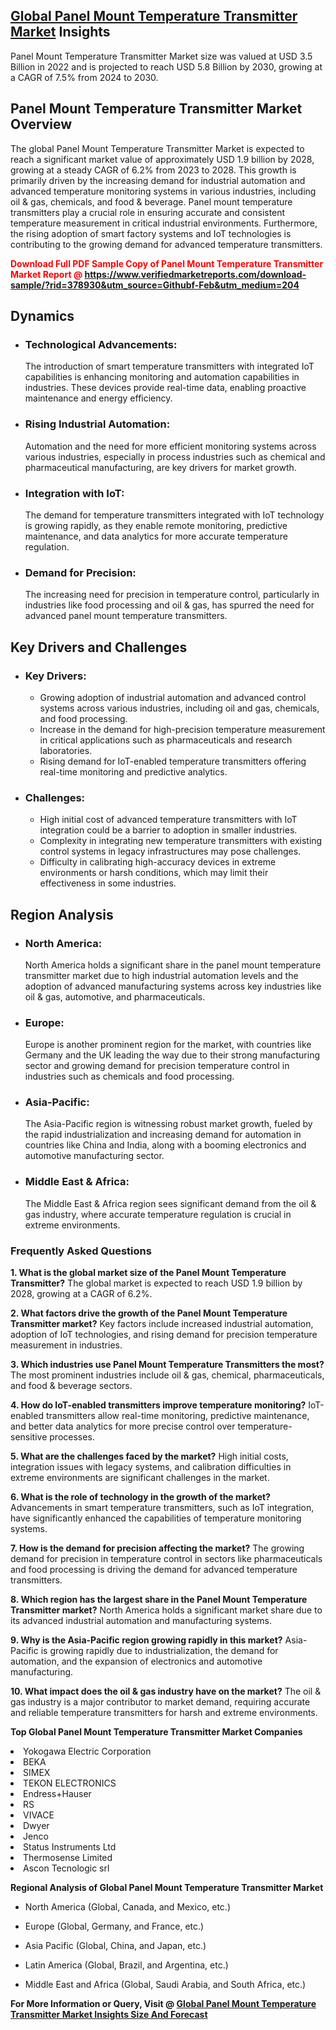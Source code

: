 <h2><a href="https://www.verifiedmarketreports.com/download-sample/?rid=378930&amp;utm_source=Githubf&amp;utm_medium=204" target="_blank">Global Panel Mount Temperature Transmitter Market</a> Insights</h2><p>Panel Mount Temperature Transmitter Market size was valued at USD 3.5 Billion in 2022 and is projected to reach USD 5.8 Billion by 2030, growing at a CAGR of 7.5% from 2024 to 2030.</p><p> <h2>Panel Mount Temperature Transmitter Market Overview</h2> <p>The global Panel Mount Temperature Transmitter Market is expected to reach a significant market value of approximately USD 1.9 billion by 2028, growing at a steady CAGR of 6.2% from 2023 to 2028. This growth is primarily driven by the increasing demand for industrial automation and advanced temperature monitoring systems in various industries, including oil & gas, chemicals, and food & beverage. Panel mount temperature transmitters play a crucial role in ensuring accurate and consistent temperature measurement in critical industrial environments. Furthermore, the rising adoption of smart factory systems and IoT technologies is contributing to the growing demand for advanced temperature transmitters.</p> <p><strong><p><span class=""><span style="color: #ff0000;"><strong>Download Full PDF Sample Copy of Panel Mount Temperature Transmitter Market Report</strong> @ </span><a href="https://www.verifiedmarketreports.com/download-sample/?rid=378930&amp;utm_source=Githubf-Feb&amp;utm_medium=204" target="_blank">https://www.verifiedmarketreports.com/download-sample/?rid=378930&amp;utm_source=Githubf-Feb&amp;utm_medium=204</a></span></p></strong></p> <h2>Dynamics</h2> <ul> <li><h3>Technological Advancements:</h3> The introduction of smart temperature transmitters with integrated IoT capabilities is enhancing monitoring and automation capabilities in industries. These devices provide real-time data, enabling proactive maintenance and energy efficiency.</li> <li><h3>Rising Industrial Automation:</h3> Automation and the need for more efficient monitoring systems across various industries, especially in process industries such as chemical and pharmaceutical manufacturing, are key drivers for market growth.</li> <li><h3>Integration with IoT:</h3> The demand for temperature transmitters integrated with IoT technology is growing rapidly, as they enable remote monitoring, predictive maintenance, and data analytics for more accurate temperature regulation.</li> <li><h3>Demand for Precision:</h3> The increasing need for precision in temperature control, particularly in industries like food processing and oil & gas, has spurred the need for advanced panel mount temperature transmitters.</li> </ul> <h2>Key Drivers and Challenges</h2> <ul> <li><h3>Key Drivers:</h3> <ul> <li>Growing adoption of industrial automation and advanced control systems across various industries, including oil and gas, chemicals, and food processing.</li> <li>Increase in the demand for high-precision temperature measurement in critical applications such as pharmaceuticals and research laboratories.</li> <li>Rising demand for IoT-enabled temperature transmitters offering real-time monitoring and predictive analytics.</li> </ul> </li> <li><h3>Challenges:</h3> <ul> <li>High initial cost of advanced temperature transmitters with IoT integration could be a barrier to adoption in smaller industries.</li> <li>Complexity in integrating new temperature transmitters with existing control systems in legacy infrastructures may pose challenges.</li> <li>Difficulty in calibrating high-accuracy devices in extreme environments or harsh conditions, which may limit their effectiveness in some industries.</li> </ul> </li> </ul> <h2>Region Analysis</h2> <ul> <li><h3>North America:</h3> North America holds a significant share in the panel mount temperature transmitter market due to high industrial automation levels and the adoption of advanced manufacturing systems across key industries like oil & gas, automotive, and pharmaceuticals.</li> <li><h3>Europe:</h3> Europe is another prominent region for the market, with countries like Germany and the UK leading the way due to their strong manufacturing sector and growing demand for precision temperature control in industries such as chemicals and food processing.</li> <li><h3>Asia-Pacific:</h3> The Asia-Pacific region is witnessing robust market growth, fueled by the rapid industrialization and increasing demand for automation in countries like China and India, along with a booming electronics and automotive manufacturing sector.</li> <li><h3>Middle East & Africa:</h3> The Middle East & Africa region sees significant demand from the oil & gas industry, where accurate temperature regulation is crucial in extreme environments.</li> </ul> <h3>Frequently Asked Questions</h3> <p><strong>1. What is the global market size of the Panel Mount Temperature Transmitter?</strong> The global market is expected to reach USD 1.9 billion by 2028, growing at a CAGR of 6.2%.</p> <p><strong>2. What factors drive the growth of the Panel Mount Temperature Transmitter market?</strong> Key factors include increased industrial automation, adoption of IoT technologies, and rising demand for precision temperature measurement in industries.</p> <p><strong>3. Which industries use Panel Mount Temperature Transmitters the most?</strong> The most prominent industries include oil & gas, chemical, pharmaceuticals, and food & beverage sectors.</p> <p><strong>4. How do IoT-enabled transmitters improve temperature monitoring?</strong> IoT-enabled transmitters allow real-time monitoring, predictive maintenance, and better data analytics for more precise control over temperature-sensitive processes.</p> <p><strong>5. What are the challenges faced by the market?</strong> High initial costs, integration issues with legacy systems, and calibration difficulties in extreme environments are significant challenges in the market.</p> <p><strong>6. What is the role of technology in the growth of the market?</strong> Advancements in smart temperature transmitters, such as IoT integration, have significantly enhanced the capabilities of temperature monitoring systems.</p> <p><strong>7. How is the demand for precision affecting the market?</strong> The growing demand for precision in temperature control in sectors like pharmaceuticals and food processing is driving the demand for advanced temperature transmitters.</p> <p><strong>8. Which region has the largest share in the Panel Mount Temperature Transmitter market?</strong> North America holds a significant market share due to its advanced industrial automation and manufacturing systems.</p> <p><strong>9. Why is the Asia-Pacific region growing rapidly in this market?</strong> Asia-Pacific is growing rapidly due to industrialization, the demand for automation, and the expansion of electronics and automotive manufacturing.</p> <p><strong>10. What impact does the oil & gas industry have on the market?</strong> The oil & gas industry is a major contributor to market demand, requiring accurate and reliable temperature transmitters for harsh and extreme environments.</p> </p><p><strong>Top Global Panel Mount Temperature Transmitter Market Companies</strong></p><div data-test-id=""><p><li>Yokogawa Electric Corporation</li><li> BEKA</li><li> SIMEX</li><li> TEKON ELECTRONICS</li><li> Endress+Hauser</li><li> RS</li><li> VIVACE</li><li> Dwyer</li><li> Jenco</li><li> Status Instruments Ltd</li><li> Thermosense Limited</li><li> Ascon Tecnologic srl</li></p><div><strong>Regional Analysis of&nbsp;Global Panel Mount Temperature Transmitter Market</strong></div><ul><li dir="ltr"><p dir="ltr">North America&nbsp;(Global, Canada, and Mexico, etc.)</p></li><li dir="ltr"><p dir="ltr">Europe (Global, Germany, and France, etc.)</p></li><li dir="ltr"><p dir="ltr">Asia Pacific&nbsp;(Global, China, and Japan, etc.)</p></li><li dir="ltr"><p dir="ltr">Latin America&nbsp;(Global, Brazil, and Argentina, etc.)</p></li><li dir="ltr">Middle East and Africa&nbsp;(Global, Saudi Arabia, and South Africa, etc.)</li></ul><p><strong>For More Information or Query, Visit @&nbsp;</strong><strong><a href="https://www.verifiedmarketreports.com/product/panel-mount-temperature-transmitter-market/?utm_source=Githubf&amp;utm_medium=204" target="_blank">Global Panel Mount Temperature Transmitter Market Insights Size And Forecast</a></strong></p></div>
